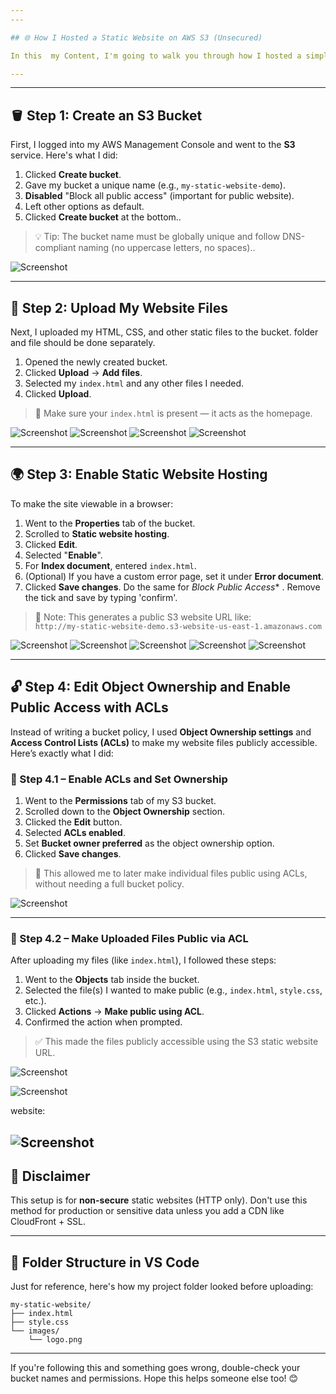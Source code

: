 ```yaml
---
---

## 🌐 How I Hosted a Static Website on AWS S3 (Unsecured)

In this  my Content, I'm going to walk you through how I hosted a simple static website on Amazon S3. This is great for testing or demo purposes where you don't need SSL (HTTPS). Follow along!

---
```


---

## 🪣 Step 1: Create an S3 Bucket

First, I logged into my AWS Management Console and went to the **S3** service. Here's what I did:

1. Clicked **Create bucket**.
2. Gave my bucket a unique name (e.g., `my-static-website-demo`).
3. **Disabled** "Block all public access" (important for public website).
4. Left other options as default.
5. Clicked **Create bucket** at the bottom..

> 💡 Tip: The bucket name must be globally unique and follow DNS-compliant naming (no uppercase letters, no spaces)..

![Screenshot](/Static-website/images/screen1.png)

---

## 🧾 Step 2: Upload My Website Files

Next, I uploaded my HTML, CSS, and other static files to the bucket. folder and file should be done separately.

1. Opened the newly created bucket.
2. Clicked **Upload** → **Add files**.
3. Selected my `index.html` and any other files I needed.
4. Clicked **Upload**.

> 📝 Make sure your `index.html` is present — it acts as the homepage.

![Screenshot](/Static-website/images/screen2.png)
![Screenshot](/Static-website/images/Picture2.png)
![Screenshot](/Static-website/images/Picture3.png)
![Screenshot](Static-website/images//Picture5.png)



---

## 🌍 Step 3: Enable Static Website Hosting

To make the site viewable in a browser:

1. Went to the **Properties** tab of the bucket.
2. Scrolled to **Static website hosting**.
3. Clicked **Edit**.
4. Selected "**Enable**".
5. For **Index document**, entered `index.html`.
6. (Optional) If you have a custom error page, set it under **Error document**.
7. Clicked **Save changes**.
Do the same for *Block Public Access** . Remove the tick and save by typing 'confirm'. 

> 🧠 Note: This generates a public S3 website URL like:  
> `http://my-static-website-demo.s3-website-us-east-1.amazonaws.com`

![Screenshot](/Static-website/images/Picture6.png)
![Screenshot](/Static-website/images/Picture7.png)
![Screenshot](/Static-website/images/Picture8.png)
![Screenshot](/Static-website/images/Picture10.png)
![Screenshot](/Static-website/images/Picture11.png)




---

## 🔓 Step 4: Edit Object Ownership and Enable Public Access with ACLs

Instead of writing a bucket policy, I used **Object Ownership settings** and **Access Control Lists (ACLs)** to make my website files publicly accessible. Here’s exactly what I did:

### 🧭 Step 4.1 – Enable ACLs and Set Ownership

1. Went to the **Permissions** tab of my S3 bucket.
2. Scrolled down to the **Object Ownership** section.
3. Clicked the **Edit** button.
4. Selected **ACLs enabled**.
5. Set **Bucket owner preferred** as the object ownership option.
6. Clicked **Save changes**.

> 📝 This allowed me to later make individual files public using ACLs, without needing a full bucket policy.

![Screenshot](/Static-website/images/Picture9.png)

---

### 📂 Step 4.2 – Make Uploaded Files Public via ACL

After uploading my files (like `index.html`), I followed these steps:

1. Went to the **Objects** tab inside the bucket.
2. Selected the file(s) I wanted to make public (e.g., `index.html`, `style.css`, etc.).
3. Clicked **Actions** → **Make public using ACL**.
4. Confirmed the action when prompted.

> ✅ This made the files publicly accessible using the S3 static website URL.

![Screenshot](/Static-website/images/Picture12.png)

![Screenshot](/Static-website/images/Picture13.png)

website:

![Screenshot](/Static-website/images/Picture14.png)
---




## 🚫 Disclaimer

This setup is for **non-secure** static websites (HTTP only). Don't use this method for production or sensitive data unless you add a CDN like CloudFront + SSL.

---

## 📁 Folder Structure in VS Code

Just for reference, here's how my project folder looked before uploading:

```
my-static-website/
├── index.html
├── style.css
└── images/
    └── logo.png
```

---

If you're following this and something goes wrong, double-check your bucket names and permissions. Hope this helps someone else too! 😊

```



```
